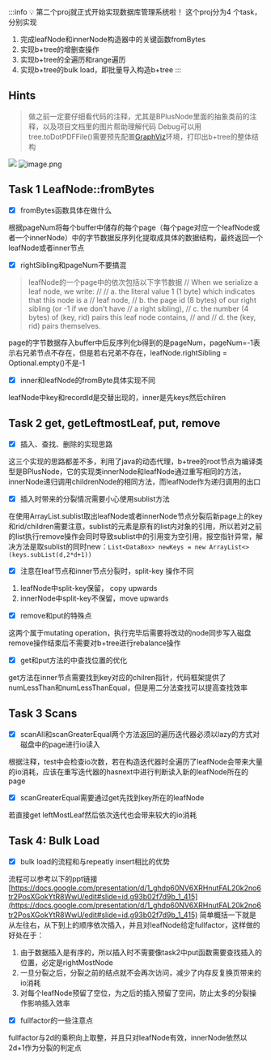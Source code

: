:::info
💡  第二个proj就正式开始实现数据库管理系统啦！
这个proj分为4 个task，分别实现

1. 完成leafNode和innerNode构造器中的关键函数fromBytes
1. 实现b+tree的增删查操作
1. 实现b+tree的全遍历和range遍历
1. 实现b+tree的bulk load，即批量导入构造b+tree
   :::

## Hints
> 做之前一定要仔细看代码的注释，尤其是BPlusNode里面的抽象类前的注释，以及项目文档里的图片帮助理解代码
> Debug可以用tree.toDotPDFFile()需要预先配置[GraphViz](https://graphviz.gitlab.io/download/)环境，打印出b+tree的整体结构


![](https://cdn.nlark.com/yuque/0/2022/png/25488814/1654440038516-cd2cf57c-f01a-498b-9630-143bc31cc169.png?x-oss-process=image%2Fresize%2Cw_1038%2Climit_0#crop=0&crop=0&crop=1&crop=1&from=url&id=bfTiU&margin=%5Bobject%20Object%5D&originHeight=745&originWidth=1038&originalType=binary&ratio=1&rotation=0&showTitle=false&status=done&style=none&title=)
![image.png](https://cdn.nlark.com/yuque/0/2022/png/25488814/1654704947398-b13a652c-d139-4193-a360-f8872a6cb8c3.png#clientId=u4e563b72-0e1f-4&crop=0&crop=0&crop=1&crop=1&from=paste&height=977&id=ub2bdb52f&margin=%5Bobject%20Object%5D&name=image.png&originHeight=977&originWidth=1918&originalType=binary&ratio=1&rotation=0&showTitle=false&size=80768&status=done&style=none&taskId=u14d73552-d52b-44f1-a72a-085d45eaeb7&title=&width=1918)

## Task 1 LeafNode::fromBytes

- [x] fromBytes函数具体在做什么

根据pageNum将每个buffer中储存的每个page（每个page对应一个leafNode或者一个innerNode）中的字节数据反序列化提取成具体的数据结构，最终返回一个leafNode或者inner节点

- [x] rightSibling和pageNum不要搞混
> leafNode的一个page中的依次包括以下字节数据
> // When we serialize a leaf node, we write:
//
//   a. the literal value 1 (1 byte) which indicates that this node is a
//      leaf node,
//   b. the page id (8 bytes) of our right sibling (or -1 if we don't have
//      a right sibling),
//   c. the number (4 bytes) of (key, rid) pairs this leaf node contains,
//      and
//   d. the (key, rid) pairs themselves.

page的字节数据存入buffer中后反序列化b得到的是pageNum，pageNum=-1表示右兄弟节点不存在，但是若右兄弟不存在，leafNode.rightSibling = Optional.empty()不是-1

- [x] inner和leafNode的fromByte具体实现不同

leafNode中key和recordId是交替出现的，inner是先keys然后chilren
## Task 2 get, getLeftmostLeaf, put, remove

- [x] 插入、查找、删除的实现思路

这三个实现的思路都差不多，利用了java的动态代理，b+tree的root节点为编译类型是BPlusNode，它的实现类innerNode和leafNode通过重写相同的方法，innerNode递归调用childrenNode的相同方法，而leafNode作为递归调用的出口

- [x] 插入时带来的分裂情况需要小心使用sublist方法

在使用ArrayList.sublist取出leafNode或者innerNode节点分裂后新page上的key和rid/children需要注意，sublist的元素是原有的list内对象的引用，所以若对之前的list执行remove操作会同时导致sublist中的引用变为空引用，报空指针异常，解决方法是取sublist的同时new：`List<DataBox> newKeys = new ArrayList<>(keys.subList(d,2*d+1))`

- [x] 注意在leaf节点和inner节点分裂时，split-key 操作不同
1. leafNode中split-key保留， copy upwards
1. innerNode中split-key不保留，move upwards
- [x] remove和put的特殊点

这两个属于mutating operation，执行完毕后需要将改动的node同步写入磁盘
remove操作结束后不需要对b+tree进行rebalance操作

- [x] get和put方法的中查找位置的优化

get方法在inner节点需要找到key对应的chilren指针，代码框架提供了numLessThan和numLessThanEqual，但是用二分法查找可以提高查找效率
## Task 3 Scans

- [x] scanAll和scanGreaterEqual两个方法返回的遍历迭代器必须以lazy的方式对磁盘中的page进行io读入

根据注释，test中会检查io次数，若在构造迭代器时全遍历了leafNode会带来大量的io消耗，应该在重写迭代器的hasnext中进行判断读入新的leafNode所在的page

- [x] scanGreaterEqual需要通过get先找到key所在的leafNode

若直接get leftMostLeaf然后依次迭代也会带来较大的io消耗
## Task 4: Bulk Load

- [x] bulk load的流程和与repeatly insert相比的优势

流程可以参考以下的ppt链接
[https://docs.google.com/presentation/d/1_ghdp60NV6XRHnutFAL20k2no6tr2PosXGokYtR8WwU/edit#slide=id.g93b02f7d9b_1_415](https://docs.google.com/presentation/d/1_ghdp60NV6XRHnutFAL20k2no6tr2PosXGokYtR8WwU/edit#slide=id.g93b02f7d9b_1_415)
简单概括一下就是从左往右，从下到上的顺序依次插入，并且对leafNode给定fullfactor，这样做的好处在于：

1. 由于数据插入是有序的，所以插入时不需要像task2中put函数需要查找插入的位置，必定是rightMostNode
1. 一旦分裂之后，分裂之前的结点就不会再次访问，减少了内存反复换页带来的io消耗
1. 对每个leafNode预留了空位，为之后的插入预留了空间，防止太多的分裂操作影响插入效率
- [x] fullfactor的一些注意点

fullfactor与2d的乘积向上取整，并且只对leafNode有效，innerNode依然以2d+1作为分裂的判定点



## 